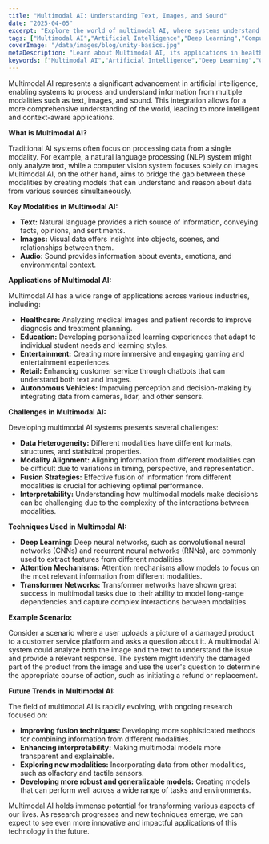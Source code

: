 ```yaml
---
title: "Multimodal AI: Understanding Text, Images, and Sound"
date: "2025-04-05"
excerpt: "Explore the world of multimodal AI, where systems understand and integrate information from text, images, and audio to create richer, more context-aware applications."
tags: ["Multimodal AI","Artificial Intelligence","Deep Learning","Computer Vision","Natural Language Processing","Audio Processing"]
coverImage: "/data/images/blog/unity-basics.jpg"
metaDescription: "Learn about Multimodal AI, its applications in healthcare, education, and autonomous vehicles. Explore the challenges and future trends in AI systems that understand text, images, and sound."
keywords: ["Multimodal AI","Artificial Intelligence","Deep Learning","Computer Vision","Natural Language Processing","Audio Processing","AI Applications"]
---
```


Multimodal AI represents a significant advancement in artificial intelligence, enabling systems to process and understand information from multiple modalities such as text, images, and sound. This integration allows for a more comprehensive understanding of the world, leading to more intelligent and context-aware applications.

**What is Multimodal AI?**

Traditional AI systems often focus on processing data from a single modality. For example, a natural language processing (NLP) system might only analyze text, while a computer vision system focuses solely on images. Multimodal AI, on the other hand, aims to bridge the gap between these modalities by creating models that can understand and reason about data from various sources simultaneously.

**Key Modalities in Multimodal AI:**

*   **Text:** Natural language provides a rich source of information, conveying facts, opinions, and sentiments.
*   **Images:** Visual data offers insights into objects, scenes, and relationships between them.
*   **Audio:** Sound provides information about events, emotions, and environmental context.

**Applications of Multimodal AI:**

Multimodal AI has a wide range of applications across various industries, including:

*   **Healthcare:** Analyzing medical images and patient records to improve diagnosis and treatment planning.
*   **Education:** Developing personalized learning experiences that adapt to individual student needs and learning styles.
*   **Entertainment:** Creating more immersive and engaging gaming and entertainment experiences.
*   **Retail:** Enhancing customer service through chatbots that can understand both text and images.
*   **Autonomous Vehicles:** Improving perception and decision-making by integrating data from cameras, lidar, and other sensors.

**Challenges in Multimodal AI:**

Developing multimodal AI systems presents several challenges:

*   **Data Heterogeneity:** Different modalities have different formats, structures, and statistical properties.
*   **Modality Alignment:** Aligning information from different modalities can be difficult due to variations in timing, perspective, and representation.
*   **Fusion Strategies:** Effective fusion of information from different modalities is crucial for achieving optimal performance.
*   **Interpretability:** Understanding how multimodal models make decisions can be challenging due to the complexity of the interactions between modalities.

**Techniques Used in Multimodal AI:**

*   **Deep Learning:** Deep neural networks, such as convolutional neural networks (CNNs) and recurrent neural networks (RNNs), are commonly used to extract features from different modalities.
*   **Attention Mechanisms:** Attention mechanisms allow models to focus on the most relevant information from different modalities.
*   **Transformer Networks:** Transformer networks have shown great success in multimodal tasks due to their ability to model long-range dependencies and capture complex interactions between modalities.

**Example Scenario:**

Consider a scenario where a user uploads a picture of a damaged product to a customer service platform and asks a question about it. A multimodal AI system could analyze both the image and the text to understand the issue and provide a relevant response. The system might identify the damaged part of the product from the image and use the user's question to determine the appropriate course of action, such as initiating a refund or replacement.

**Future Trends in Multimodal AI:**

The field of multimodal AI is rapidly evolving, with ongoing research focused on:

*   **Improving fusion techniques:** Developing more sophisticated methods for combining information from different modalities.
*   **Enhancing interpretability:** Making multimodal models more transparent and explainable.
*   **Exploring new modalities:** Incorporating data from other modalities, such as olfactory and tactile sensors.
*   **Developing more robust and generalizable models:** Creating models that can perform well across a wide range of tasks and environments.

Multimodal AI holds immense potential for transforming various aspects of our lives. As research progresses and new techniques emerge, we can expect to see even more innovative and impactful applications of this technology in the future.
    